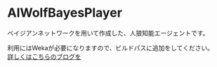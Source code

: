 # AIWolfBayesPlayer
ベイジアンネットワークを用いて作成した、人狼知能エージェントです。

利用にはWekaが必要になりますので、ビルドパスに追加をしてください。<br>
[詳しくはこちらのブログを](http://informationstudent.blog.fc2.com/blog-entry-26.html "WekaのEditableBayesNetを使いやすくするクラスを作成")
